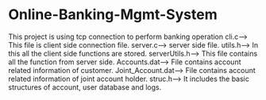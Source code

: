 # Online-Banking-Mgmt-System
This project is using tcp connection to perform banking operation
cli.c--> This file is client side connection file.
server.c--> server side file.
utils.h--> In this all the client side functions are stored.
serverUtils.h--> This file contains all the function from server side.
Accounts.dat--> File contains account related information of customer.
Joint_Account.dat--> File contains account related information of joint account holder.
struc.h--> It includes the basic structures of account, user database and logs.
